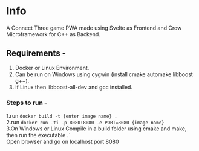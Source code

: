 # Info

A Connect Three game PWA made using Svelte as Frontend
and Crow Microframework for C++ as Backend.<br>

## Requirements -

1. Docker or Linux Environment.<br/>
2. Can be run on Windows using cygwin (install cmake automake libboost g++).
3. if Linux then libboost-all-dev and gcc installed.

### Steps to run -

1.run `docker build -t {enter image name} . `<br />
2.run `docker run -ti -p 8080:8080 -e PORT=8080 {image name} `<br />
3.On Windows or Linux Compile in a build folder using cmake and make, then run the executable .`<br />
Open browser and go on localhost port 8080
